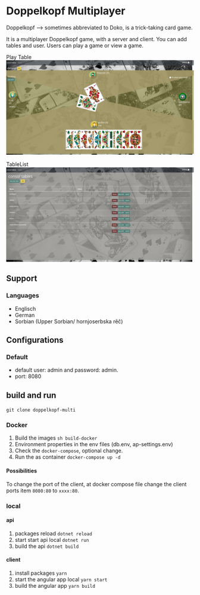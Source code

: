 # Doppelkopf Multiplayer
Doppelkopf -->  sometimes abbreviated to Doko, is a trick-taking card game.
 
It is a multiplayer Doppelkopf game, with a server and client. You can add tables and user. Users can play a game or view a game.

Play Table
![play table](screen-on-play.png)


TableList
![play table](screen-table-list.png)

## Support
### Languages
- Englisch
- German
- Sorbian (Upper Sorbian/ hornjoserbska rěč)

 ## Configurations
 ### Default
 - default user: admin and password: admin.
 - port: 8080


## build and run
`git clone doppelkopf-multi`

### Docker

1. Build the images `sh build-docker`
1. Environment properties in the env files (db.env, ap-settings.env)
1. Check the `docker-compose`, optional change. 
1. Run the as container `docker-compose up -d`

#### Possibilities
To change the port of the client, at docker compose file change the client ports item `8080:80` to `xxxx:80`.

### local

#### api 
1. packages reload `dotnet reload`
1. start start api local `dotnet run`
1. build the api `dotnet build`

#### client 
1. install packages `yarn`
1. start the angular app local `yarn start`
1. build the angular app `yarn build`
